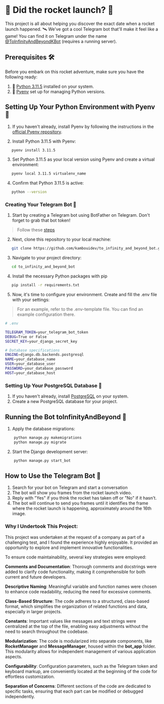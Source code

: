 # 🚀 Did the rocket launch? 🚀

This project is all about helping you discover the exact date when a rocket launch happened. 🛰️ We've got a cool Telegram bot that'll make it feel like a game! You can find it on Telegram under the name [@ToInfinityAndBeyondKBot](https://t.me/ToInfinityAndBeyondKBot) (requires a running server).

## Prerequisites 🛠️

Before you embark on this rocket adventure, make sure you have the following ready:

1. 🐍 [Python 3.11.5](https://www.python.org/downloads/release/python-3115/) installed on your system.
2. 🌟 [Pyenv](https://github.com/pyenv/pyenv) set up for managing Python versions.

## Setting Up Your Python Environment with Pyenv 🐍

1. If you haven't already, install Pyenv by following the instructions in the [official Pyenv repository](https://github.com/pyenv/pyenv).

2. Install Python 3.11.5 with Pyenv:

```bash
   pyenv install 3.11.5
```

3. Set Python 3.11.5 as your local version using Pyenv and create a virtual environment:
```bash
   pyenv local 3.11.5 virtualenv_name
```
4. Confirm that Python 3.11.5 is active:
```bash
   python --version
```

### Creating Your Telegram Bot 🤖

1. Start by creating a Telegram bot using BotFather on Telegram. Don't forget to grab that bot token!

>Follow these [steps](https://core.telegram.org/bots#3-how-do-i-create-a-bot)

2. Next, clone this repository to your local machine:

```bash
   git clone https://github.com/kambouidev/to_infinity_and_beyond_bot.git
```

3. Navigate to your project directory:
```bash
   cd to_infinity_and_beyond_bot
```

4. Install the necessary Python packages with pip
```bash
   pip install -r requirements.txt
```

5. Now, it's time to configure your environment. Create and fill the .env file with your settings:

> For an example, refer to the .env-template file. You can find an example configuration there.


```bash
# .env

TELEGRAM_TOKEN=your_telegram_bot_token
DEBUG=True or False
SECRET_KEY=your_django_secret_key

# Database specifications
ENGINE=django.db.backends.postgresql
NAME=your_database_name
USER=your_database_user
PASSWORD=your_database_password
HOST=your_database_host
```
### Setting Up Your PostgreSQL Database 🐘

1. If you haven't already, install [PostgreSQL](https://www.postgresql.org/download/) on your system.
2. Create a new PostgreSQL database for your project.

## Running the Bot toInfinityAndBeyond 🚀

1. Apply the database migrations:
```bash
    python manage.py makemigrations
    python manage.py migrate
```

2. Start the Django development server:
```bash
    python manage.py start_bot
``` 

## How to Use the Telegram Bot 📱

1. Search for your bot on Telegram and start a conversation
2. The bot will show you frames from the rocket launch video.
3. Reply with "Yes" if you think the rocket has taken off or "No" if it hasn't.
4. The bot will continue to send you frames until it identifies the frame where the rocket launch is happening, approximately around the 16th image.

### Why I Undertook This Project:

This project was undertaken at the request of a company as part of a challenging test, and I found the experience highly enjoyable. It provided an opportunity to explore and implement innovative functionalities.

To ensure code maintainability, several key strategies were employed:

**Comments and Documentation**: Thorough comments and docstrings were added to clarify code functionality, making it comprehensible for both current and future developers.

**Descriptive Naming**: Meaningful variable and function names were chosen to enhance code readability, reducing the need for excessive comments.

**Class-Based Structure**: The code adheres to a structured, class-based format, which simplifies the organization of related functions and data, especially in larger projects.

**Constants**: Important values like messages and text strings were centralized at the top of the file, enabling easy adjustments without the need to search throughout the codebase.

**Modularization**: The code is modularized into separate components, like **RocketManager** and **MessageManager**, housed within the **bot_app** folder. This modularity allows for independent management of various application aspects.

**Configurability**: Configuration parameters, such as the Telegram token and keyboard markup, are conveniently located at the beginning of the code for effortless customization.

**Separation of Concerns**: Different sections of the code are dedicated to specific tasks, ensuring that each part can be modified or debugged independently.
